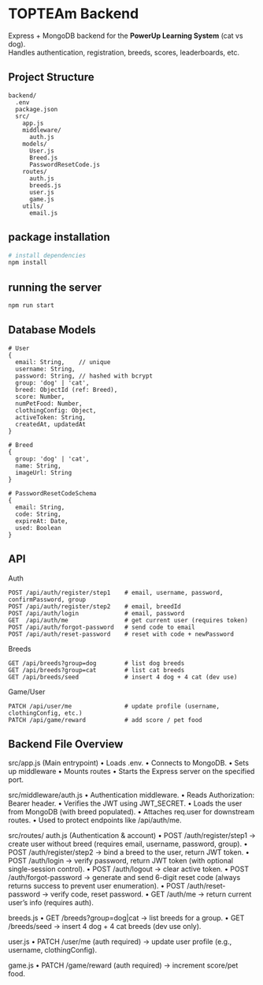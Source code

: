 # TOPTEAm Backend

Express + MongoDB backend for the **PowerUp Learning System** (cat vs dog).  
Handles authentication, registration, breeds, scores, leaderboards, etc.

## Project Structure
```
backend/
  .env
  package.json
  src/
    app.js
    middleware/
      auth.js
    models/
      User.js
      Breed.js
      PasswordResetCode.js
    routes/
      auth.js
      breeds.js
      user.js
      game.js
    utils/
      email.js
```

## package installation
```ruby
# install dependencies
npm install
```

## running the server
```ruby
npm run start
```

## Database Models
```
# User
{
  email: String,    // unique
  username: String,
  password: String, // hashed with bcrypt
  group: 'dog' | 'cat',
  breed: ObjectId (ref: Breed),
  score: Number,
  numPetFood: Number,
  clothingConfig: Object,
  activeToken: String,
  createdAt, updatedAt
}

# Breed
{
  group: 'dog' | 'cat',
  name: String,
  imageUrl: String
}

# PasswordResetCodeSchema
{
  email: String,
  code: String,
  expireAt: Date,
  used: Boolean
}
```

## API
Auth
```
POST /api/auth/register/step1    # email, username, password, confirmPassword, group
POST /api/auth/register/step2    # email, breedId
POST /api/auth/login             # email, password
GET  /api/auth/me                # get current user (requires token)
POST /api/auth/forgot-password   # send code to email
POST /api/auth/reset-password    # reset with code + newPassword
```

Breeds
```
GET /api/breeds?group=dog        # list dog breeds
GET /api/breeds?group=cat        # list cat breeds
GET /api/breeds/seed             # insert 4 dog + 4 cat (dev use)
```

Game/User
```
PATCH /api/user/me               # update profile (username, clothingConfig, etc.)
PATCH /api/game/reward           # add score / pet food
```
## Backend File Overview
src/app.js (Main entrypoint)
	•	Loads .env.
	•	Connects to MongoDB.
	•	Sets up middleware
 	•	Mounts routes
  •	Starts the Express server on the specified port.
  
src/middleware/auth.js
	•	Authentication middleware.
	•	Reads Authorization: Bearer <token> header.
	•	Verifies the JWT using JWT_SECRET.
	•	Loads the user from MongoDB (with breed populated).
	•	Attaches req.user for downstream routes.
	•	Used to protect endpoints like /api/auth/me.

src/routes/
auth.js (Authentication & account)
	•	POST /auth/register/step1 → create user without breed (requires email, username, password, group).
	•	POST /auth/register/step2 → bind a breed to the user, return JWT token.
	•	POST /auth/login → verify password, return JWT token (with optional single-session control).
	•	POST /auth/logout → clear active token.
	•	POST /auth/forgot-password → generate and send 6-digit reset code (always returns success to prevent user enumeration).
	•	POST /auth/reset-password → verify code, reset password.
	•	GET /auth/me → return current user’s info (requires auth).

breeds.js
	•	GET /breeds?group=dog|cat → list breeds for a group.
	•	GET /breeds/seed → insert 4 dog + 4 cat breeds (dev use only).

user.js
	•	PATCH /user/me (auth required) → update user profile (e.g., username, clothingConfig).

game.js
	•	PATCH /game/reward (auth required) → increment score/pet food.
